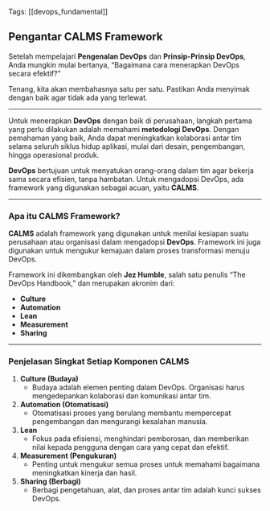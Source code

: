 Tags: [[devops_fundamental]]

## Pengantar CALMS Framework

Setelah mempelajari **Pengenalan DevOps** dan **Prinsip-Prinsip DevOps**, Anda mungkin mulai bertanya, “Bagaimana cara menerapkan DevOps secara efektif?”

Tenang, kita akan membahasnya satu per satu. Pastikan Anda menyimak dengan baik agar tidak ada yang terlewat.

---

Untuk menerapkan **DevOps** dengan baik di perusahaan, langkah pertama yang perlu dilakukan adalah memahami **metodologi DevOps**. Dengan pemahaman yang baik, Anda dapat meningkatkan kolaborasi antar tim selama seluruh siklus hidup aplikasi, mulai dari desain, pengembangan, hingga operasional produk.

**DevOps** bertujuan untuk menyatukan orang-orang dalam tim agar bekerja sama secara efisien, tanpa hambatan. Untuk mengadopsi DevOps, ada framework yang digunakan sebagai acuan, yaitu **CALMS**.

---

### Apa itu CALMS Framework?

**CALMS** adalah framework yang digunakan untuk menilai kesiapan suatu perusahaan atau organisasi dalam mengadopsi **DevOps**. Framework ini juga digunakan untuk mengukur kemajuan dalam proses transformasi menuju DevOps.

Framework ini dikembangkan oleh **Jez Humble**, salah satu penulis “The DevOps Handbook,” dan merupakan akronim dari:

- **Culture**
- **Automation**
- **Lean**
- **Measurement**
- **Sharing**

---

### Penjelasan Singkat Setiap Komponen CALMS

1. **Culture (Budaya)**
    - Budaya adalah elemen penting dalam DevOps. Organisasi harus mengedepankan kolaborasi dan komunikasi antar tim.
2. **Automation (Otomatisasi)**
    - Otomatisasi proses yang berulang membantu mempercepat pengembangan dan mengurangi kesalahan manusia.
3. **Lean**
    - Fokus pada efisiensi, menghindari pemborosan, dan memberikan nilai kepada pengguna dengan cara yang cepat dan efektif.
4. **Measurement (Pengukuran)**
    - Penting untuk mengukur semua proses untuk memahami bagaimana meningkatkan kinerja dan hasil.
5. **Sharing (Berbagi)**
    - Berbagi pengetahuan, alat, dan proses antar tim adalah kunci sukses DevOps.
